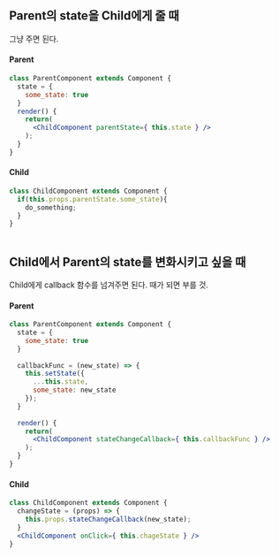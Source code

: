 ## Parent의 state을 Child에게 줄 때
그냥 주면 된다.
#### Parent
```jsx
class ParentComponent extends Component {
  state = {
    some_state: true
  }
  render() {
    return(
      <ChildComponent parentState={ this.state } />
    );
  }
}
```
#### Child
```jsx
class ChildComponent extends Component {
  if(this.props.parentState.some_state){
    do_something;
  }
}
    
```

## Child에서 Parent의 state를 변화시키고 싶을 때
Child에게 callback 함수를 넘겨주면 된다. 때가 되면 부를 것.
#### Parent
```jsx
class ParentComponent extends Component {
  state = {
    some_state: true
  }
  
  callbackFunc = (new_state) => {
    this.setState({
      ...this.state,
      some_state: new_state
    });
  }
  
  render() {
    return(
      <ChildComponent stateChangeCallback={ this.callbackFunc } />
    );
  }
}
```
#### Child
```jsx
class ChildComponent extends Component {
  changeState = (props) => {
    this.props.stateChangeCallback(new_state);
  }
  <ChildComponent onClick={ this.chageState } />
}
    
```
